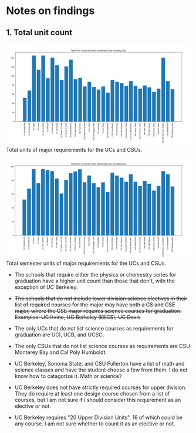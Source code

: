 # Notes on findings

## 1. Total unit count

![unit graph](graphs/total_units.png)
Total units of major requirements for the UCs and CSUs.

![unit graph](graphs/total_quarter_to_sem.png)
Total semester units of major requirements for the UCs and CSUs.

* The schools that require either the physics or chemestry series for graduation have a higher unit count than those that don't, with the exception of UC Berkeley.

* ~~The schools that do not include lower division science electives in their list of required courses for the major may have both a CS and CSE major, where the CSE major requires science courses for graduation. Examples: UC Irvine, UC Berkeley (EECS), UC Davis~~
* The only UCs that do not list science courses as requirements for graduation are UCI, UCB, and UCSC.
* The only CSUs that do not list science courses as requirements are CSU Monterey Bay and Cal Poly Humboldt.
* UC Berkeley, Sonoma State, and CSU Fullerton have a list of math and science classes and have the student choose a few from them. I do not know how to catagorize it. Math or science?
* UC Berkeley does not have strictly required courses for upper division. They do require at least one design course chosen from a list of courses, but I am not sure if I should consider this requirement as an elective or not.
* UC Berkeley requires "20 Upper Division Units", 16 of which could be any course. I am not sure whether to count it as an elective or not.